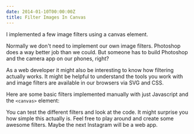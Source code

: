 ```yaml
---
date: 2014-01-10T00:00:00Z
title: Filter Images In Canvas
---
```


I implemented a few image filters using a canvas element.<!--more-->


Normally we don't need to implement our own image filters.
Photoshop does a way better job than we could.
But someone has to build Photoshop and the camera app on our phones, right?

As a web developer it might also be interesting to know how filtering actually works.
It might be helpful to understand the tools you work with
and image filters are available in our browsers via SVG and CSS.

Here are some basic filters implemented manually with just Javascript and the `<canvas>` element:

<script data-slug-hash="eFlkh" data-user="jorin" data-height="300" data-default-tab="result" data-theme-id="8862" class='codepen' async src="//codepen.io/assets/embed/ei.js" ></script>

You can test the different filters and look at the code.
It might surprise you how simple this actually is.
Feel free to play around and create some awesome filters.
Maybe the next Instagram will be a web app.
